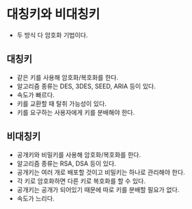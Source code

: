 # 대칭키와 비대칭키

- 두 방식 다 암호화 기법이다.

## 대칭키

- 같은 키를 사용해 암호화/복호화를 한다.
- 알고리즘 종류는 DES, 3DES, SEED, ARIA 등이 있다.
- 속도가 빠르다.
- 키를 교환할 때 탈취 가능성이 있다.
- 키를 요구하는 사용자에게 키를 분배해야 한다.

## 비대칭키

- 공개키와 비밀키를 사용해 암호화/복호화를 한다.
- 알고리즘 종류는 RSA, DSA 등이 있다.
- 공개키는 여러 개로 배포할 것이고 비밀키는 하나로 관리해야 한다.
- 각 키로 암호화하면 다른 키로 복호화를 할 수 있다.
- 공개키는 공개가 되어있기 때문에 따로 키를 분배할 필요가 없다.
- 속도가 느리다.
